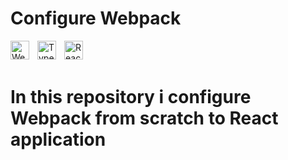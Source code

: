 # Configure Webpack

<img align="left" alt="Webpack" width="30px" style="padding-right:10px;" src="https://www.vectorlogo.zone/logos/js_webpack/js_webpack-icon.svg" />
<img align="left" alt="TypeScript" width="30px" style="padding-right:10px;" src="https://cdn.jsdelivr.net/gh/devicons/devicon/icons/typescript/typescript-plain.svg" />
<img align="left" alt="React" width="30px" style="padding-right:10px;" src="https://www.vectorlogo.zone/logos/reactjs/reactjs-icon.svg" />

<br/>
<br/>

# In this repository i configure Webpack from scratch to React application
